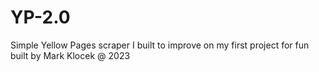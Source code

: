# YP-2.0

Simple Yellow Pages scraper I built to improve on my first project for fun
built by Mark Klocek @ 2023
